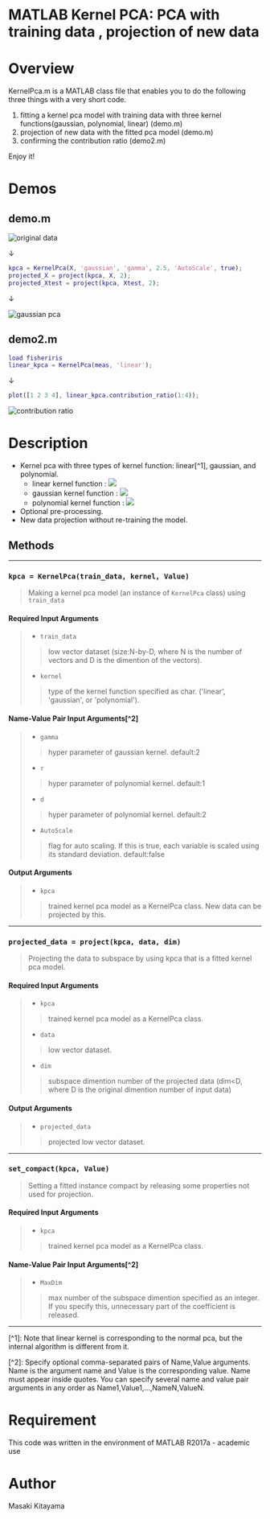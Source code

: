 ﻿MATLAB Kernel PCA: PCA with training data , projection of new data 
====

# Overview
KernelPca.m is a MATLAB class file that enables you to do the following three things with a very short code.
1. fitting a kernel pca model with training data with three kernel functions(gaussian, polynomial, linear) (demo.m)  
1. projection of new data with the fitted pca model (demo.m)  
1. confirming the contribution ratio (demo2.m)

Enjoy it!

# Demos
## demo.m

![original data](https://github.com/kitayama1234/MATLAB-Kernel-PCA/blob/master/image1.jpg)

↓

```matlab
kpca = KernelPca(X, 'gaussian', 'gamma', 2.5, 'AutoScale', true);  
projected_X = project(kpca, X, 2);  
projected_Xtest = project(kpca, Xtest, 2);
```

↓  

![gaussian pca](https://github.com/kitayama1234/MATLAB-Kernel-PCA/blob/master/image2.jpg)

## demo2.m

```matlab
load fisheriris
linear_kpca = KernelPca(meas, 'linear');
```
↓

```matlab
plot([1 2 3 4], linear_kpca.contribution_ratio(1:4));
```
![contribution ratio](https://github.com/kitayama1234/MATLAB-Kernel-PCA/blob/master/image3.jpg)



# Description

* Kernel pca with three types of kernel function: linear\[^1], gaussian, and polynomial.
  * linear kernel function : <img src="https://latex.codecogs.com/gif.latex?K_l(\mbox{\boldmath&space;$x$}_1,\mbox{\boldmath&space;$x$}_2)=\mbox{\boldmath&space;$x$}_1\cdot\mbox{\boldmath&space;$x$}_2">
  * gaussian kernel function : <img src="https://latex.codecogs.com/gif.latex?K_{g}(\mbox{\boldmath&space;$x$}_1,\mbox{\boldmath&space;$x$}_2)=\exp(-\gamma|\mbox{\boldmath&space;$x$}_1-\mbox{\boldmath&space;$x$}_2|^{2})">
  * polynomial kernel function : <img src="https://latex.codecogs.com/gif.latex?K_{p}(\mbox{\boldmath&space;$x$}_1,\mbox{\boldmath&space;$x$}_2)=(\mbox{\boldmath&space;$x$}_1\cdot\mbox{\boldmath&space;$x$}_2&plus;r)^d">
* Optional pre-processing.
* New data projection without re-training the model.

## Methods

***

### `kpca = KernelPca(train_data, kernel, Value)`
> Making a kernel pca model (an instance of `KernelPca` class) using `train_data`

#### Required Input Arguments

>- `train_data`
>> low vector dataset (size:N-by-D, where N is the number of vectors and D is the dimention of the vectors).
>
>- `kernel`
>> type of the kernel function specified as char.
>> ('linear', 'gaussian', or 'polynomial').

#### Name-Value Pair Input Arguments\[^2]

>- `gamma`
>> hyper parameter of gaussian kernel.
>> default:2
>
>- `r`
>> hyper parameter of polynomial kernel.
>> default:1
>
>- `d`
>> hyper parameter of polynomial kernel.
>> default:2
>
>- `AutoScale`
>> flag for auto scaling.
>> If this is true, each variable is scaled using its standard deviation.
>> default:false

#### Output Arguments

>- `kpca`
>> trained kernel pca model as a KernelPca class. New data can be projected by this.

***

### `projected_data = project(kpca, data, dim)`
> Projecting the data to subspace by using kpca that is a fitted kernel pca model.

#### Required Input Arguments

>- `kpca`
>> trained kernel pca model as a KernelPca class.
>
>- `data`
>> low vector dataset.
>
>- `dim`
>> subspace dimention number of the projected data (dim<D, where D is the original dimention number of input data)

#### Output Arguments

>- `projected_data`
>> projected low vector dataset.

***

### `set_compact(kpca, Value)`
> Setting a fitted instance compact by releasing some properties not used for projection.

#### Required Input Arguments

>- `kpca`
>> trained kernel pca model as a KernelPca class.

#### Name-Value Pair Input Arguments\[^2]

>- `MaxDim`
>> max number of the subspace dimention specified as an integer.
>> If you specify this, unnecessary part of the coefficient is released.

***



\[^1]: Note that linear kernel is corresponding to the normal pca, but the internal algorithm is different from it.

\[^2]: Specify optional comma-separated pairs of Name,Value arguments. Name is the argument name and Value is the corresponding value. Name must appear inside quotes. You can specify several name and value pair arguments in any order as Name1,Value1,...,NameN,ValueN.


# Requirement
This code was written in the environment of MATLAB R2017a - academic use

# Author
Masaki Kitayama


